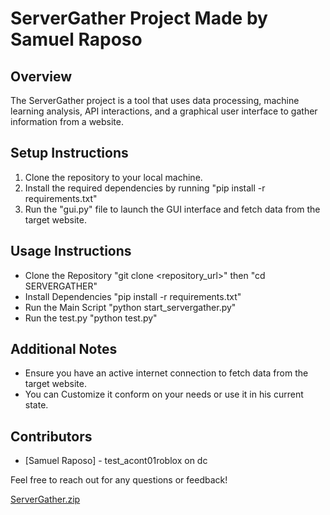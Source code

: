 # ServerGather Project Made by Samuel Raposo

## Overview
The ServerGather project is a tool that uses data processing, machine learning analysis, API interactions, and a graphical user interface to gather information from a website.

## Setup Instructions
1. Clone the repository to your local machine.
2. Install the required dependencies by running "pip install -r requirements.txt"
3. Run the "gui.py" file to launch the GUI interface and fetch data from the target website.

## Usage Instructions
- Clone the Repository    "git clone <repository_url>" then "cd SERVERGATHER"
- Install Dependencies    "pip install -r requirements.txt"
- Run the Main Script     "python start_servergather.py"
- Run the test.py         "python test.py"

## Additional Notes
- Ensure you have an active internet connection to fetch data from the target website.
- You can Customize it conform on your needs or use it in his current state.

## Contributors
- [Samuel Raposo] - test_acont01roblox on dc

Feel free to reach out for any questions or feedback!

[ServerGather.zip](https://github.com/user-attachments/files/15748207/ServerGather.zip)
